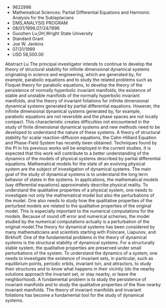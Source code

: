 
* 9622996
* Mathematical Sciences: Partial Differential Equations and Harmonic Analysis for the Sublaplacians
* DMS,ANALYSIS PROGRAM
* 08/01/1996,07/24/1996
* Guozhen Lu,OH,Wright State University
* Standard Grant
* Joe W. Jenkins
* 07/31/1999
* USD 58,500.00

Abstract Lu The principal investigator intends to continue to develop the theory
of structural stability for infinite dimensional dynamical systems originating
in science and engineering, which are generated by, for example, parabolic
equations and to study the related problems such as Floquet theory for parabolic
equations, to develop the theory of the persistence of normally hyperbolic
invariant manifolds, the existence of stable and unstable manifolds of the
normally hyperbolic invariant manifolds, and the theory of invariant foliations
for infinite dimensional dynamical systems generated by partial differential
equations. However, the infinite dimensional dynamical systems generated by, for
example, parabolic equations are not reversible and the phase spaces are not
locally compact. This characteristic creates difficulties not encountered in the
study of finite dimensional dynamical systems and new methods need to be
developed to understand the nature of these systems. A theory of structural
stability for scalar reaction-diffusion equations, the Cahn-Hilliard Equation
and Phase-Field System has recently been obtained. Techniques found by the PI in
his previous works will be employed in the current studies. It is expected that
this work will contribute to a better understanding of the dynamics of the
models of physical systems described by partial differential equations.
Mathematical models for the state of an evolving physical system are the subject
of investigation of dynamical systems. The main goal of the study of dynamical
systems is to understand the long term behavior of states in the systems. In
applications, the mathematical models (say differential equations) approximately
describe physical reality. To understand the qualitative properties of a
physical system, one needs to investigate not only the mathematical model but
also the perturbations of the model. One also needs to study how the qualitative
properties of the perturbed models are related to the qualitative properties of
the original model. This is especially important to the numerical computations
for the models. Because of round off error and numerical schemes, the model
studied by the numerical computations actually is a perturbation of the original
model.The theory for dynamical systems has been considered by many
mathematicians and scientists starting with Poincare, Liapunov, and Birkhoff.
One of the fundamental problems in the theory of dynamical systems is the
structural stability of dynamical systems. For a structurally stable system, the
qualitative properties are preserved under small perturbations of the system. To
understand the dynamics of a system, one needs to investigate the existence of
invariant sets, in particular, such as equilibrium points, periodic orbits,
invariant tori, and attractors, to study their structures and to know what
happens in their vicinity (do the nearby solutions approach the invariant set,
or stay nearby, or leave the neighborhood). A fundamental problem is to study
the persistence of invariant manifolds and to study the qualitative properties
of the flow nearby invariant manifolds. The theory of invariant manifolds and
invariant foliations has become a fundamental tool for the study of dynamical
systems.
